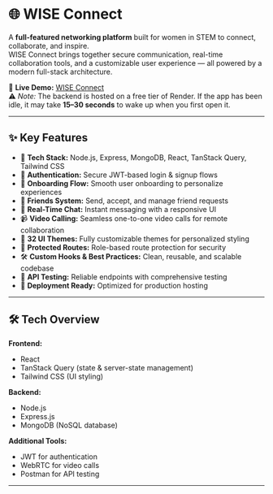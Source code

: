 # 🌐 WISE Connect

A **full-featured networking platform** built for women in STEM to connect, collaborate, and inspire.  
WISE Connect brings together secure communication, real-time collaboration tools, and a customizable user experience — all powered by a modern full-stack architecture.

🔗 **Live Demo:** [WISE Connect](https://wise-connect.onrender.com)  
⚠️ *Note:* The backend is hosted on a free tier of Render. If the app has been idle, it may take **15–30 seconds** to wake up when you first open it.

---

## ✨ Key Features
- 🚀 **Tech Stack:** Node.js, Express, MongoDB, React, TanStack Query, Tailwind CSS  
- 🔐 **Authentication:** Secure JWT-based login & signup flows  
- 📄 **Onboarding Flow:** Smooth user onboarding to personalize experiences  
- 👥 **Friends System:** Send, accept, and manage friend requests  
- 💬 **Real-Time Chat:** Instant messaging with a responsive UI  
- 📹 **Video Calling:** Seamless one-to-one video calls for remote collaboration  
- 🎨 **32 UI Themes:** Fully customizable themes for personalized styling  
- 🚨 **Protected Routes:** Role-based route protection for security  
- 🛠️ **Custom Hooks & Best Practices:** Clean, reusable, and scalable codebase  
- 🧪 **API Testing:** Reliable endpoints with comprehensive testing  
- 🚀 **Deployment Ready:** Optimized for production hosting  

---

## 🛠️ Tech Overview

**Frontend:**  
- React  
- TanStack Query (state & server-state management)  
- Tailwind CSS (UI styling)  

**Backend:**  
- Node.js  
- Express.js  
- MongoDB (NoSQL database)  

**Additional Tools:**  
- JWT for authentication  
- WebRTC for video calls  
- Postman for API testing  

---




